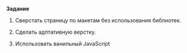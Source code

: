**Задание**

1. Сверстать страницу по макетам без использования библиотек.

2. Сделать адптативную верстку.

3. Использовать ванильный JavaScript
